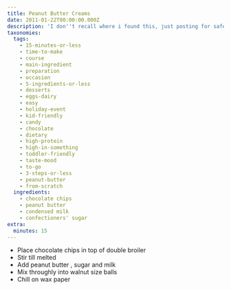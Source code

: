 ```yaml
---
title: Peanut Butter Creams
date: 2011-01-22T00:00:00.000Z
description: 'I don''t recall where i found this, just posting for safe keeping.'
taxonomies:
  tags:
    - 15-minutes-or-less
    - time-to-make
    - course
    - main-ingredient
    - preparation
    - occasion
    - 5-ingredients-or-less
    - desserts
    - eggs-dairy
    - easy
    - holiday-event
    - kid-friendly
    - candy
    - chocolate
    - dietary
    - high-protein
    - high-in-something
    - toddler-friendly
    - taste-mood
    - to-go
    - 3-steps-or-less
    - peanut-butter
    - from-scratch
  ingredients:
    - chocolate chips
    - peanut butter
    - condensed milk
    - confectioners' sugar
extra:
  minutes: 15
---
```

 - Place chocolate chips in top of double broiler
 - Stir till melted
 - Add peanut butter , sugar and milk
 - Mix throughly into walnut size balls
 - Chill on wax paper
